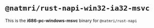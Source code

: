 # `@natmri/rust-napi-win32-ia32-msvc`

This is the **i686-pc-windows-msvc** binary for `@natmri/rust-napi`
